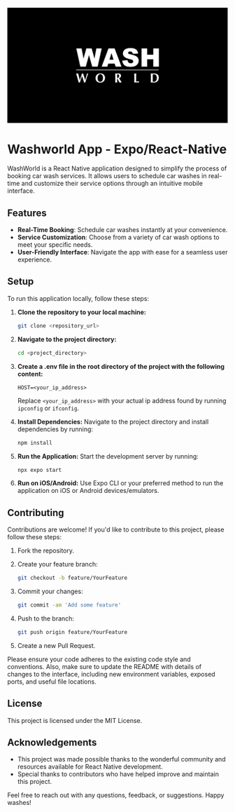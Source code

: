 <p align="center">
  <a href="http://washworld.dk/" target="blank"><img src="./washworld-logo.svg" alt="WashWorld Logo" /></a>
</p>

# Washworld App - Expo/React-Native

WashWorld is a React Native application designed to simplify the process of booking car wash services. It allows users to schedule car washes in real-time and customize their service options through an intuitive mobile interface.

## Features

- **Real-Time Booking**: Schedule car washes instantly at your convenience.
- **Service Customization**: Choose from a variety of car wash options to meet your specific needs.
- **User-Friendly Interface**: Navigate the app with ease for a seamless user experience.


## Setup

To run this application locally, follow these steps:

1. **Clone the repository to your local machine:**

   ```bash
   git clone <repository_url>
   ```

2. **Navigate to the project directory:**

   ```bash
   cd <project_directory>
   ```

3. **Create a .env file in the root directory of the project with the following content:**

   ```env
   HOST=<your_ip_address>
   ```

   Replace `<your_ip_address>` with your actual ip address found by running `ipconfig` or `ifconfig`.

4. **Install Dependencies:** Navigate to the project directory and install dependencies by running:

   ```bash
   npm install
   ```

5. **Run the Application:** Start the development server by running:

   ```bash
   npx expo start
   ```

6. **Run on iOS/Android:** Use Expo CLI or your preferred method to run the application on iOS or Android devices/emulators.

## Contributing

Contributions are welcome! If you'd like to contribute to this project, please follow these steps:

1. Fork the repository.
2. Create your feature branch:

   ```bash
   git checkout -b feature/YourFeature
   ```

3. Commit your changes:

   ```bash
   git commit -am 'Add some feature'
   ```

4. Push to the branch:

   ```bash
   git push origin feature/YourFeature
   ```

5. Create a new Pull Request.

Please ensure your code adheres to the existing code style and conventions. Also, make sure to update the README with details of changes to the interface, including new environment variables, exposed ports, and useful file locations.

## License

This project is licensed under the MIT License.

## Acknowledgements

- This project was made possible thanks to the wonderful community and resources available for React Native development.
- Special thanks to contributors who have helped improve and maintain this project.

Feel free to reach out with any questions, feedback, or suggestions. Happy washes!
